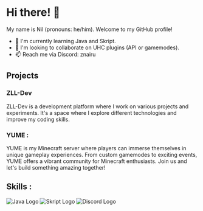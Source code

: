 # Hi there! 👋

My name is Nil (pronouns: he/him). Welcome to my GitHub profile!

- 🌱 I'm currently learning Java and Skript.
- 💞️ I'm looking to collaborate on UHC plugins (API or gamemodes).
- 📫 Reach me via Discord: znairu

## Projects

### ZLL-Dev
ZLL-Dev is a development platform where I work on various projects and experiments. It's a space where I explore different technologies and improve my coding skills.

### YUME :
YUME is my Minecraft server where players can immerse themselves in unique gameplay experiences. From custom gamemodes to exciting events, YUME offers a vibrant community for Minecraft enthusiasts. Join us and let's build something amazing together!

## Skills :

![Java Logo](https://img.shields.io/badge/Java-007396?style=for-the-badge&logo=java&logoColor=white)
![Skript Logo](https://img.shields.io/badge/Skript-4EAA25?style=for-the-badge&logo=skript&logoColor=white)
![Discord Logo](https://img.shields.io/badge/Discord-7289DA?style=for-the-badge&logo=discord&logoColor=white)

